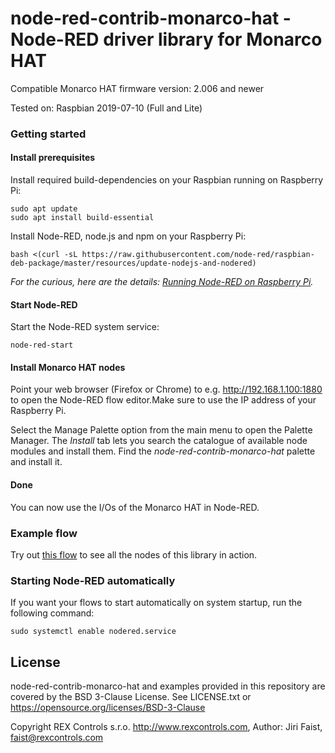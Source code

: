 # node-red-contrib-monarco-hat - Node-RED driver library for Monarco HAT

Compatible Monarco HAT firmware version: 2.006 and newer

Tested on: Raspbian 2019-07-10 (Full and Lite)

### Getting started

#### Install prerequisites
Install required build-dependencies on your Raspbian running on Raspberry Pi:

```
sudo apt update
sudo apt install build-essential 
```

Install Node-RED, node.js and npm on your Raspberry Pi:

```
bash <(curl -sL https://raw.githubusercontent.com/node-red/raspbian-deb-package/master/resources/update-nodejs-and-nodered)
```

_For the curious, here are the details: [Running Node-RED on Raspberry Pi](https://nodered.org/docs/getting-started/raspberrypi)._

#### Start Node-RED
Start the Node-RED system service:

```
node-red-start
```

#### Install Monarco HAT nodes
Point your web browser (Firefox or Chrome) to e.g. http://192.168.1.100:1880 to open the Node-RED flow editor.Make sure to use the IP address of your Raspberry Pi. 

Select the Manage Palette option from the main menu to open the Palette Manager. The _Install_ tab lets you search the catalogue of available node modules and install them. Find the _node-red-contrib-monarco-hat_ palette and install it.

#### Done
You can now use the I/Os of the Monarco HAT in Node-RED.

### Example flow
Try out [this flow](https://flows.nodered.org/flow/b798499fe802ac146fe9539ab787b620) to see all the nodes of this library in action.

### Starting Node-RED automatically
If you want your flows to start automatically on system startup, run the following command:

```
sudo systemctl enable nodered.service
```

## License

node-red-contrib-monarco-hat and examples provided in this repository are covered by the BSD 3-Clause License. See LICENSE.txt or https://opensource.org/licenses/BSD-3-Clause

Copyright REX Controls s.r.o. http://www.rexcontrols.com, Author: Jiri Faist, <faist@rexcontrols.com>
